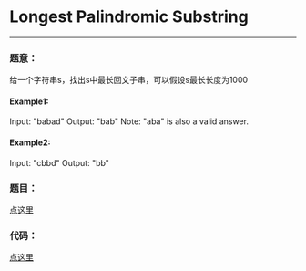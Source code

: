 #	Longest Palindromic Substring
---

### 题意：
给一个字符串s，找出s中最长回文子串，可以假设s最长长度为1000

#### Example1:
Input: "babad"
Output: "bab"
Note: "aba" is also a valid answer.

#### Example2:
Input: "cbbd"
Output: "bb"


### 题目：
<a href="https://leetcode.com/problems/longest-palindromic-substring/" target="_blank">点这里</a>

### 代码：
<a href="./Longest_Palindromic_Substring.js">点这里</a>
